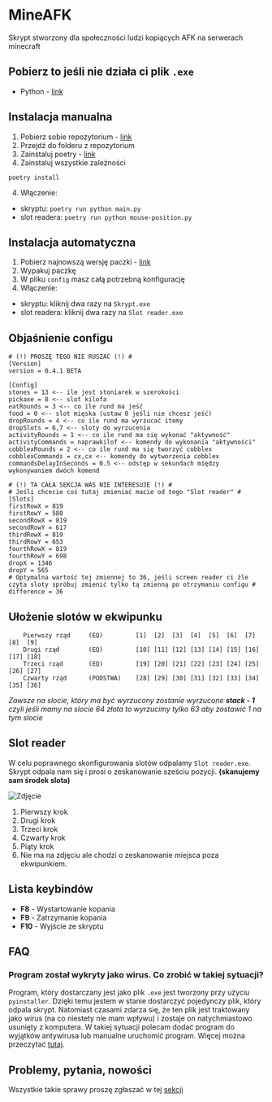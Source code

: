 # MineAFK
Skrypt stworzony dla społeczności ludzi kopiących AFK na serwerach minecraft

## Pobierz to jeśli nie działa ci plik `.exe`
- Python - [link](https://www.python.org/downloads/)

## Instalacja manualna
1. Pobierz sobie repozytorium - [link](https://github.com/oski646/MineAFK/archive/master.zip)
2. Przejdź do folderu z repozytorium
3. Zainstaluj poetry - [link](https://python-poetry.org/docs/#installation)
4. Zainstaluj wszystkie zależności
```
poetry install
```
4. Włączenie:
- skryptu: ```poetry run python main.py```
- slot readera: ```poetry run python mouse-position.py```

## Instalacja automatyczna
1. Pobierz najnowszą wersję paczki - [link](https://github.com/oski646/MineAFK/releases)
2. Wypakuj paczkę
3. W pliku `config` masz całą potrzebną konfigurację
4. Włączenie:
- skryptu: kliknij dwa razy na ```Skrypt.exe```
- slot readera: kliknij dwa razy na ```Slot reader.exe```

## Objaśnienie configu
```
# (!) PROSZĘ TEGO NIE RUSZAĆ (!) #
[Version]
version = 0.4.1 BETA

[Config]
stones = 13 <-- ile jest stoniarek w szerokości
pickaxe = 8 <-- slot kilofa
eatRounds = 3 <-- co ile rund ma jeść
food = 0 <-- slot mięska (ustaw 0 jeśli nie chcesz jeść)
dropRounds = 4 <-- co ile rund ma wyrzucać itemy
dropSlots = 6,7 <-- sloty do wyrzucenia
activityRounds = 1 <-- co ile rund ma się wykonać "aktywność"
activityCommands = naprawkilof <-- komendy do wykonania "aktywności"
cobblexRounds = 2 <-- co ile rund ma się tworzyć cobblex
cobblexCommands = cx,cx <-- komendy do wytworzenia cobblex
commandsDelayInSeconds = 0.5 <-- odstęp w sekundach między wykonywaniem dwóch komend

# (!) TA CAŁA SEKCJA WAS NIE INTERESUJE (!) #
# Jeśli chcecie coś tutaj zmieniać macie od tego "Slot reader" #
[Slots]
firstRowX = 819
firstRowY = 580
secondRowX = 819
secondRowY = 617
thirdRowX = 819
thirdRowY = 653
fourthRowX = 819
fourthRowY = 698
dropX = 1346
dropY = 565
# Optymalna wartość tej zmiennej to 36, jeśli screen reader ci źle czyta sloty spróbuj zmienić tylko tą zmienną po otrzymaniu configu #
difference = 36 
```

## Ułożenie slotów w ekwipunku
        Pierwszy rząd     (EQ)         [1]  [2]  [3]  [4]  [5]  [6]  [7]  [8]  [9]
        Drugi rząd        (EQ)         [10] [11] [12] [13] [14] [15] [16] [17] [18]
        Trzeci rząd       (EQ)         [19] [20] [21] [22] [23] [24] [25] [26] [27]
        Czwarty rząd      (PODSTWA)    [28] [29] [30] [31] [32] [33] [34] [35] [36]
        
 *Zawsze na slocie, który ma być wyrzucony zostanie wyrzucone **stack - 1** czyli jeśli mamy na slocie 64 złota to wyrzucimy tylko 63 aby zostawić 1 na tym slocie*
 
## Slot reader
W celu poprawnego skonfigurowania slotów odpalamy `Slot reader.exe`. Skrypt odpala nam się i prosi o zeskanowanie sześciu pozycji. **(skanujemy sam środek slota)**

![Zdjęcie](https://i.imgur.com/wGwoENB.png)

1. Pierwszy krok
2. Drugi krok
3. Trzeci krok
4. Czwarty krok
5. Piąty krok
6. Nie ma na zdjęciu ale chodzi o zeskanowanie miejsca poza ekwipunkiem.

## Lista keybindów
- **F8** - Wystartowanie kopania
- **F9** - Zatrzymanie kopania
- **F10** - Wyjście ze skryptu

## FAQ
### Program został wykryty jako wirus. Co zrobić w takiej sytuacji?
Program, który dostarczany jest jako plik `.exe` jest tworzony przy użyciu `pyinstaller`. Dzięki temu jestem w stanie dostarczyć pojedynczy plik, który odpala skrypt. Natomiast czasami zdarza się, że ten plik jest traktowany jako wirus (na co niestety nie mam wpływu) i zostaje on natychmiastowo usunięty z komputera. W takiej sytuacji polecam dodać program do wyjątków antywirusa lub manualne uruchomić program. Więcej można przeczytać [tutaj](https://medium.com/@markhank/how-to-stop-your-python-programs-being-seen-as-malware-bfd7eb407a7).

## Problemy, pytania, nowości
Wszystkie takie sprawy proszę zgłaszać w tej [sekcji](https://github.com/oski646/MineAFK/issues)
